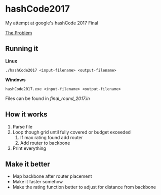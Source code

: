 # hashCode2017
My attempt at google's hashCode 2017 Final

[The Problem](https://hashcode.withgoogle.com/2017/tasks/hashcode2017_final_task.pdf)

## Running it
**Linux**

```./hashCode2017 <input-filename> <output-filename>```

**Windows**

```hashCode2017.exe <input-filename> <output-filename>```


Files can be found in *final_round_2017.in*

## How it works
1. Parse file
2. Loop though grid until fully covered or budget exceeded
    1. If max rating found add router
    2. Add router to backbone
3. Print everything

## Make it better
* Map backbone after router placement
* Make it faster somehow
* Make the rating function better to adjust for distance from backbone
